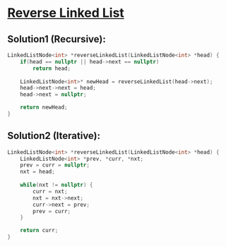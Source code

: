 # [Reverse Linked List](https://www.codingninjas.com/studio/problems/reverse-the-singly-linked-list_799897)

## Solution1 (Recursive):
```c++
LinkedListNode<int> *reverseLinkedList(LinkedListNode<int> *head) {
    if(head == nullptr || head->next == nullptr)
        return head;
    
    LinkedListNode<int>* newHead = reverseLinkedList(head->next);
    head->next->next = head;
    head->next = nullptr;

    return newHead;
}
```

## Solution2 (Iterative):
```c++
LinkedListNode<int> *reverseLinkedList(LinkedListNode<int> *head) {
    LinkedListNode<int> *prev, *curr, *nxt;
    prev = curr = nullptr;
    nxt = head;
    
    while(nxt != nullptr) {
        curr = nxt;
        nxt = nxt->next;
        curr->next = prev;
        prev = curr;
    }

    return curr;
}
```
